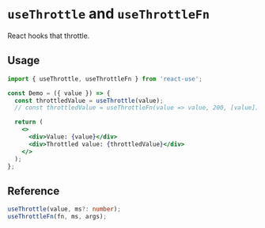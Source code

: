 # `useThrottle` and `useThrottleFn`

React hooks that throttle.

## Usage

```jsx
import { useThrottle, useThrottleFn } from 'react-use';

const Demo = ({ value }) => {
  const throttledValue = useThrottle(value);
  // const throttledValue = useThrottleFn(value => value, 200, [value]);

  return (
    <>
      <div>Value: {value}</div>
      <div>Throttled value: {throttledValue}</div>
    </>
  );
};
```

## Reference

<!-- eslint-skip -->

```ts
useThrottle(value, ms?: number);
useThrottleFn(fn, ms, args);
```
